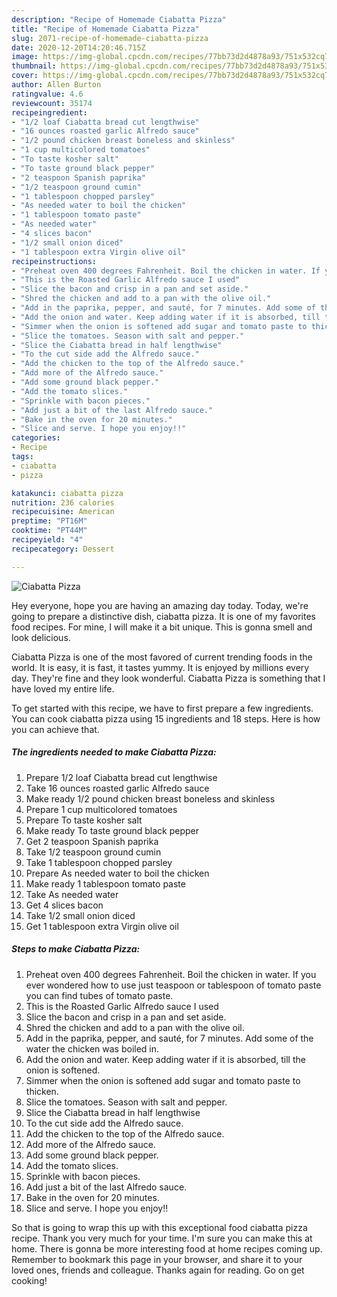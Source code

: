 ```yaml
---
description: "Recipe of Homemade Ciabatta Pizza"
title: "Recipe of Homemade Ciabatta Pizza"
slug: 2071-recipe-of-homemade-ciabatta-pizza
date: 2020-12-20T14:20:46.715Z
image: https://img-global.cpcdn.com/recipes/77bb73d2d4878a93/751x532cq70/ciabatta-pizza-recipe-main-photo.jpg
thumbnail: https://img-global.cpcdn.com/recipes/77bb73d2d4878a93/751x532cq70/ciabatta-pizza-recipe-main-photo.jpg
cover: https://img-global.cpcdn.com/recipes/77bb73d2d4878a93/751x532cq70/ciabatta-pizza-recipe-main-photo.jpg
author: Allen Burton
ratingvalue: 4.6
reviewcount: 35174
recipeingredient:
- "1/2 loaf Ciabatta bread cut lengthwise"
- "16 ounces roasted garlic Alfredo sauce"
- "1/2 pound chicken breast boneless and skinless"
- "1 cup multicolored tomatoes"
- "To taste kosher salt"
- "To taste ground black pepper"
- "2 teaspoon Spanish paprika"
- "1/2 teaspoon ground cumin"
- "1 tablespoon chopped parsley"
- "As needed water to boil the chicken"
- "1 tablespoon tomato paste"
- "As needed water"
- "4 slices bacon"
- "1/2 small onion diced"
- "1 tablespoon extra Virgin olive oil"
recipeinstructions:
- "Preheat oven 400 degrees Fahrenheit. Boil the chicken in water. If you ever wondered how to use just teaspoon or tablespoon of tomato paste you can find tubes of tomato paste."
- "This is the Roasted Garlic Alfredo sauce I used"
- "Slice the bacon and crisp in a pan and set aside."
- "Shred the chicken and add to a pan with the olive oil."
- "Add in the paprika, pepper, and sauté, for 7 minutes. Add some of the water the chicken was boiled in."
- "Add the onion and water. Keep adding water if it is absorbed, till the onion is softened."
- "Simmer when the onion is softened add sugar and tomato paste to thicken."
- "Slice the tomatoes. Season with salt and pepper."
- "Slice the Ciabatta bread in half lengthwise"
- "To the cut side add the Alfredo sauce."
- "Add the chicken to the top of the Alfredo sauce."
- "Add more of the Alfredo sauce."
- "Add some ground black pepper."
- "Add the tomato slices."
- "Sprinkle with bacon pieces."
- "Add just a bit of the last Alfredo sauce."
- "Bake in the oven for 20 minutes."
- "Slice and serve. I hope you enjoy!!"
categories:
- Recipe
tags:
- ciabatta
- pizza

katakunci: ciabatta pizza 
nutrition: 236 calories
recipecuisine: American
preptime: "PT16M"
cooktime: "PT44M"
recipeyield: "4"
recipecategory: Dessert

---
```



![Ciabatta Pizza](https://img-global.cpcdn.com/recipes/77bb73d2d4878a93/751x532cq70/ciabatta-pizza-recipe-main-photo.jpg)

Hey everyone, hope you are having an amazing day today. Today, we're going to prepare a distinctive dish, ciabatta pizza. It is one of my favorites food recipes. For mine, I will make it a bit unique. This is gonna smell and look delicious.

Ciabatta Pizza is one of the most favored of current trending foods in the world. It is easy, it is fast, it tastes yummy. It is enjoyed by millions every day. They're fine and they look wonderful. Ciabatta Pizza is something that I have loved my entire life.




To get started with this recipe, we have to first prepare a few ingredients. You can cook ciabatta pizza using 15 ingredients and 18 steps. Here is how you can achieve that.

<!--inarticleads1-->

##### The ingredients needed to make Ciabatta Pizza:

1. Prepare 1/2 loaf Ciabatta bread cut lengthwise
1. Take 16 ounces roasted garlic Alfredo sauce
1. Make ready 1/2 pound chicken breast boneless and skinless
1. Prepare 1 cup multicolored tomatoes
1. Prepare To taste kosher salt
1. Make ready To taste ground black pepper
1. Get 2 teaspoon Spanish paprika
1. Take 1/2 teaspoon ground cumin
1. Take 1 tablespoon chopped parsley
1. Prepare As needed water to boil the chicken
1. Make ready 1 tablespoon tomato paste
1. Take As needed water
1. Get 4 slices bacon
1. Take 1/2 small onion diced
1. Get 1 tablespoon extra Virgin olive oil




<!--inarticleads2-->

##### Steps to make Ciabatta Pizza:

1. Preheat oven 400 degrees Fahrenheit. Boil the chicken in water. If you ever wondered how to use just teaspoon or tablespoon of tomato paste you can find tubes of tomato paste.
1. This is the Roasted Garlic Alfredo sauce I used
1. Slice the bacon and crisp in a pan and set aside.
1. Shred the chicken and add to a pan with the olive oil.
1. Add in the paprika, pepper, and sauté, for 7 minutes. Add some of the water the chicken was boiled in.
1. Add the onion and water. Keep adding water if it is absorbed, till the onion is softened.
1. Simmer when the onion is softened add sugar and tomato paste to thicken.
1. Slice the tomatoes. Season with salt and pepper.
1. Slice the Ciabatta bread in half lengthwise
1. To the cut side add the Alfredo sauce.
1. Add the chicken to the top of the Alfredo sauce.
1. Add more of the Alfredo sauce.
1. Add some ground black pepper.
1. Add the tomato slices.
1. Sprinkle with bacon pieces.
1. Add just a bit of the last Alfredo sauce.
1. Bake in the oven for 20 minutes.
1. Slice and serve. I hope you enjoy!!




So that is going to wrap this up with this exceptional food ciabatta pizza recipe. Thank you very much for your time. I'm sure you can make this at home. There is gonna be more interesting food at home recipes coming up. Remember to bookmark this page in your browser, and share it to your loved ones, friends and colleague. Thanks again for reading. Go on get cooking!
